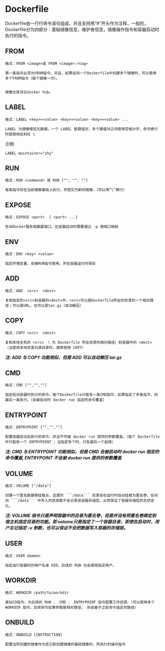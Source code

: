 # Dockerfile

Dockerfile由一行行命令语句组成，并且支持用“#”开头作为注释，一般的，Dockerfile分为四部分：基础镜像信息，维护者信息，镜像操作指令和容器启动时执行的指令。

## FROM

```
格式：FROM <image>或 FROM <image>:<tag>

第一条指令必须为FROM指令，并且，如果在同一个Dockerfile中创建多个镜像时，可以使用多个FROM指令（每个镜像一次）。


镜像仓库详见docker hub。
```

## LABEL

```
格式：LABEL <key>=<value> <key>=<value> <key>=<value> ...

LABEL 为镜像增加元数据，一个 LABEL 是键值对，多个键值对之间使用空格分开，命令换行时是使用反斜杠 \
```

示例:

```
LABEL maintainer="zhy"
```

## RUN

```
格式：RUN <command> 或 RUN ["", "", ""]

每条指令将在当前镜像基础上执行，并提交为新的镜像。（可以用“\”换行）
```

## EXPOSE

```
格式：EXPOSE <port>  [ <port> ...]

告诉Docker服务端暴露端口，在容器启动时需要通过 -p 做端口映射
```

## ENV

```
格式：ENV <key> <value>

指定环境变量，会被RUN指令使用，并在容器运行时保存
```

## ADD

```
格式：ADD  <src>  <dest>

复制指定的<src>到容器的<dest>中，<src>可以是Dockerfile所在的目录的一个相对路径；可以是URL，也可以是tar.gz（自动解压）
```

## COPY

```
格式：COPY <src>  <dest>

复制本地主机的 <src> （ 为 Dockerfile 所在目录的相对路径）到容器中的 <dest> （当使用本地目录为源目录时，推荐使用 COPY）
```

***注: ADD 与 COPY 功能相似，但是 ADD 可以自动解压 tar.gz***

## CMD

```
格式：CMD ["","",""]

指定启动容器时执行的命令，每个Dockerfile只能有一条CMD指令，如果指定了多条指令，则最后一条执行。（会被启动时 docker run 指定的命令覆盖）
```

## ENTRYPOINT

```
格式：ENTRYPOINT ["","",""]

配置容器启动后执行的命令，并且不可被 docker run 提供的参数覆盖。（每个 Dockerfile 中只能有一个 ENTRYPOINT ，当指定多个时，只有最后一个起效）
```

***注: CMD 与 ENTRYPOINT 功能相似，但是 CMD 会被启动时 docker run 指定的命令覆盖, ENTRYPOINT 不会被 docker run 提供的参数覆盖***

## VOLUME

```
格式：VOLUME ["/data"]

创建一个匿名数据卷挂载点，这里的 ```/data``` 目录会在运行时自动挂载为匿名卷，任何向 ```/data``` 中写入的信息都不会记录进容器存储层，从而保证了容器存储层的无状态化。
```

***注: VOLUME 指令只是声明容器中的目录为匿名卷，但是并没有将匿名卷绑定到宿主机指定目录的功能。即 volume只是指定了一个容器目录，即使在启动时，用户忘记指定 -v 参数，也可以保证不会把数据写入容器的存储层。***

## USER

```
格式：USER daemon

指定运行容器时的用户名或 UID，后续的 RUN 也会使用指定用户。
```

## WORKDIR

```
格式：WORKDIR /path/to/workdir

类似CD指令，为后续的 RUN 、 CMD 、 ENTRYPOINT 指令配置工作目录。（可以使用多个 WORKDIR 指令，后续命令如果参数是相对路径， 则会基于之前命令指定的路径）
```

## ONBUILD

```
格式：ONBUILD [INSTRUCTION]

配置当所创建的镜像作为其它新创建镜像的基础镜像时，所执行的操作指令
```
